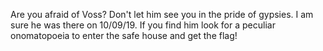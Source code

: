 Are you afraid of Voss? Don't let him see you in the pride of gypsies. I am sure he was there on 10/09/19. If you find him look for a peculiar onomatopoeia to enter the safe house and get the flag!
